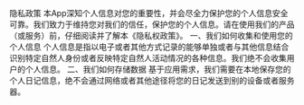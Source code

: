 隐私政策
本App深知个人信息对您的重要性，并会尽全力保护您的个人信息安全可靠。我们致力于维持您对我们的信任，保护您的个人信息。请在使用我们的产品（或服务）前，仔细阅读并了解本《隐私权政策》。
一、我们如何收集和使用您的个人信息
个人信息是指以电子或者其他方式记录的能够单独或者与其他信息结合识别特定自然人身份或者反映特定自然人活动情况的各种信息。我们绝不会收集用户的个人信息。
二、我们如何存储数据
基于应用需求，我们需要在本地保存您的个人日记信息，绝不会通过网络或者其他途径将您的日记发送到别的设备或者服务器。
